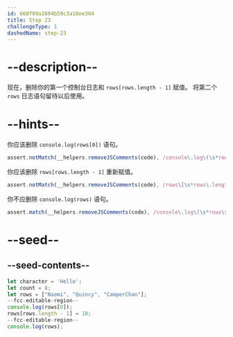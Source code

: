 ```yaml
---
id: 660f09a2694b59c3a10ee304
title: Step 23
challengeType: 1
dashedName: step-23
---
```


# --description--

现在，删除你的第一个控制台日志和 `rows[rows.length - 1]` 赋值。 将第二个 `rows` 日志语句留待以后使用。

# --hints--

你应该删除 `console.log(rows[0])` 语句。

```js
assert.notMatch(__helpers.removeJSComments(code), /console\.log\(\s*rows\[\s*0\s*\]\s*\)/);
```

你应该删除 `rows[rows.length - 1]` 重新赋值。

```js
assert.notMatch(__helpers.removeJSComments(code), /rows\[\s*rows\.length\s*-\s*1\s*\]/);
```

你不应删除 `console.log(rows)` 语句。

```js
assert.match(__helpers.removeJSComments(code), /console\.log\(\s*rows\s*\);/);
```

# --seed--

## --seed-contents--

```js
let character = 'Hello';
let count = 8;
let rows = ["Naomi", "Quincy", "CamperChan"];
--fcc-editable-region--
console.log(rows[0]);
rows[rows.length - 1] = 10;
--fcc-editable-region--
console.log(rows);
```
